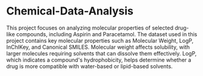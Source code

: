 # Chemical-Data-Analysis
This project focuses on analyzing molecular properties of selected drug-like compounds, including Aspirin and Paracetamol. The dataset used in this project contains key molecular properties such as Molecular Weight, LogP, InChIKey, and Canonical SMILES. Molecular weight affects solubility, with larger molecules requiring solvents that can dissolve them effectively. LogP, which indicates a compound's hydrophobicity, helps determine whether a drug is more compatible with water-based or lipid-based solvents.
